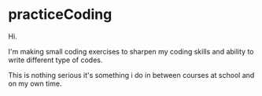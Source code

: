 # practiceCoding
 Hi.

 I'm making small coding exercises to sharpen my coding skills and ability to write different type of codes.

 This is nothing serious it's something i do in between courses at school and on my own time.
